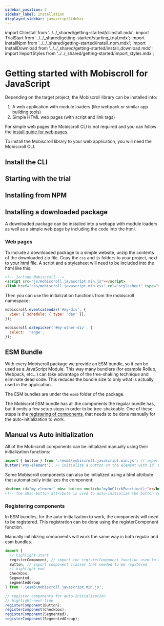 ```yaml
---
sidebar_position: 2
sidebar_label: Installation
displayed_sidebar: javascriptSidebar
---
```


import CliInstall from '../../\_shared/getting-started/cliinstall.mdx';
import TrialStart from '../../\_shared/getting-started/starting_trial.mdx';
import InstallNpm from '../../\_shared/getting-started/install_npm.mdx';
import InstallDownload from '../../\_shared/getting-started/install_download.mdx';
import ImportStyles from '../../\_shared/getting-started/import_styles.mdx';

# Getting started with Mobiscroll for JavaScript

Depending on the target project, the Mobiscroll library can be installed into:

1. A web application with module loaders (like webpack or similar app building tools)
2. Simple HTML web pages (with script and link tags)

For simple web pages the Mobiscroll CLI is not required and you can follow the [install guide for web pages](#web-pages).

To install the Mobiscroll library to your web application, you will need the Mobiscroll CLI.

## Install the CLI

<CliInstall />

## Starting with the trial

<TrialStart framework="javascript" />

## Installing from NPM

<InstallNpm framework="javascript" />

<ImportStyles framework="javascript" />

## Installing a downloaded package

A downloaded package can be installed into a webapp with module loaders as well as a simple web page by including the code into the html.

<InstallDownload framework="javascript" />

<ImportStyles framework="javascript" />

### Web pages

To include a downloaded package to a simple website, unzip the contents of the downloaded zip file. Copy the `css` and `js` folders to your project, next to your html file. A script and a stylesheet will need to be included into the html like this:

```html title="Your html file, for example index.html"
<!-- Include Mobiscroll -->
<script src="js/mobiscroll.javascript.min.js"></script>
<link href="css/mobiscroll.javascript.min.css" rel="stylesheet" type="text/css">
```

Then you can use the initialization functions from the mobiscroll namespace:

```javascript
mobiscroll.eventcalendar('#my-div', {
  view: { schedule: { type: 'day' }},
});

mobiscroll.datepicker('#my-other-div', {
  select: 'range',
});
```

## ESM Bundle

With every Mobiscroll package we provide an ESM bundle, so it can be used as a JavaScript Module. This way many bundlers (for example Rollup, Webpack, etc...) can take advantage of the tree-shaking technique and eliminate dead code. This reduces the bundle size to only what is actually used in the application.

The ESM bundles are under the `esm5` folder of the package.

The Mobiscrol ESM bundle has all the components the regular bundle has, but it omits a few setup steps in order to be tree-shakeable. One of these steps is the [registering of components](#registering-components), that needs to be done manually for the auto-initialization to work.

## Manual vs Auto initialization

All of the Mobiscroll components can be initialized manually using their initialization functions:

```javascript
import { button } from '.\esm5\mobiscroll.javascript.min.js'; // import the button initialization function
button('#my-element'); // initialize a button on the element with id 'my-element'
```

Some Mobiscroll components can also be initialized using a html attribute that automatically initializes the component:

```html
<button id="my-element" mbsc-button onclick="myOnClickFunction();"></button>
<!-- the mbsc-button attribute is used to auto-initialize the button component -->
```

### Registering components

In ESM bundles, for the auto-initialization to work, the components will need to be registered. This registration can be done using the registerComponent function.

Manually initializing components will work the same way in both regular and esm bundles.

```javascript
import {
  // highlight-start
  registerComponent, // import the registerComponent function used to register the components for auto-initialization
  Button, // import component classes that needed to be regitered
  // highlight-end
  Checkbox,
  Segmented,
  SegmentedGroup
} from '.\esm5\mobiscroll.javascript.min.js';

// register components for auto-initialization
// highlight-next-line
registerComponent(Button);
registerComponent(Checkbox);
registerComponent(Segmented);
registerComponent(SegmentedGroup);
```